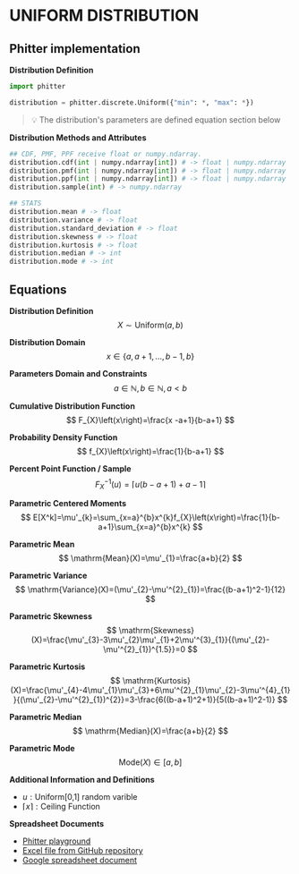 # UNIFORM DISTRIBUTION

## Phitter implementation

**Distribution Definition**

```python
import phitter

distribution = phitter.discrete.Uniform({"min": *, "max": *})
```

> 💡 The distribution's parameters are defined equation section below

**Distribution Methods and Attributes**

```python
## CDF, PMF, PPF receive float or numpy.ndarray.
distribution.cdf(int | numpy.ndarray[int]) # -> float | numpy.ndarray
distribution.pmf(int | numpy.ndarray[int]) # -> float | numpy.ndarray
distribution.ppf(int | numpy.ndarray[int]) # -> float | numpy.ndarray
distribution.sample(int) # -> numpy.ndarray

## STATS
distribution.mean # -> float
distribution.variance # -> float
distribution.standard_deviation # -> float
distribution.skewness # -> float
distribution.kurtosis # -> float
distribution.median # -> int
distribution.mode # -> int
```

## Equations

**Distribution Definition**
$$ X\sim\mathrm{Uniform}\left(a,b\right) $$

**Distribution Domain**
$$ x\in \{a,a+1,\dots,b-1,b\} $$

**Parameters Domain and Constraints**
$$ a\in\mathbb{N}, b\in\mathbb{N}, a < b $$

**Cumulative Distribution Function**
$$ F_{X}\left(x\right)=\frac{x -a+1}{b-a+1} $$

**Probability Density Function**
$$ f_{X}\left(x\right)=\frac{1}{b-a+1} $$

**Percent Point Function / Sample**
$$ F^{-1}_{X}\left(u\right)=\left\lceil u(b-a+1)+a-1 \right\rceil $$

**Parametric Centered Moments**
$$ E[X^k]=\mu'_{k}=\sum_{x=a}^{b}x^{k}f_{X}\left(x\right)=\frac{1}{b-a+1}\sum_{x=a}^{b}x^{k} $$

**Parametric Mean**
$$ \mathrm{Mean}(X)=\mu'_{1}=\frac{a+b}{2} $$

**Parametric Variance**
$$ \mathrm{Variance}(X)=(\mu'_{2}-\mu'^{2}_{1})=\frac{(b-a+1)^2-1}{12} $$

**Parametric Skewness**
$$ \mathrm{Skewness}(X)=\frac{\mu'_{3}-3\mu'_{2}\mu'_{1}+2\mu'^{3}_{1}}{(\mu'_{2}-\mu'^{2}_{1})^{1.5}}=0 $$

**Parametric Kurtosis**
$$ \mathrm{Kurtosis}(X)=\frac{\mu'_{4}-4\mu'_{1}\mu'_{3}+6\mu'^{2}_{1}\mu'_{2}-3\mu'^{4}_{1}}{(\mu'_{2}-\mu'^{2}_{1})^{2}}=3-\frac{6((b-a+1)^2+1)}{5((b-a+1)^2-1)} $$

**Parametric Median**
$$ \mathrm{Median}(X)=\frac{a+b}{2} $$

**Parametric Mode**
$$ \mathrm{Mode}(X)\in [a, b] $$

**Additional Information and Definitions**
- $u:\text{Uniform[0,1] random varible}$
- $\lceil{x}\rceil: \text{Ceiling Function}$

**Spreadsheet Documents**

-   [Phitter playground](https://phitter.io/distributions/discrete/uniform)
-   [Excel file from GitHub repository](https://github.com/phitterio/phitter-files/blob/main/discrete/uniform.xlsx)
-   [Google spreadsheet document](https://docs.google.com/spreadsheets/d/1Ahl2ugOKkUCVWzzc_aNHwlA5Af4sHpTwqSiFIyYPsfM)
    